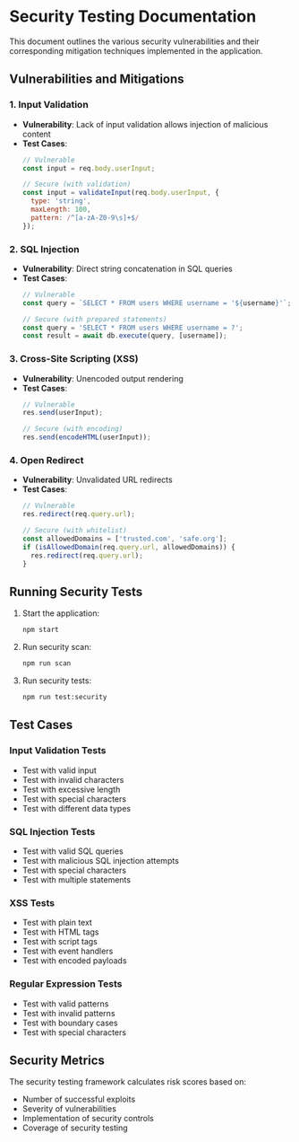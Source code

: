 # Security Testing Documentation

This document outlines the various security vulnerabilities and their corresponding mitigation techniques implemented in the application.

## Vulnerabilities and Mitigations

### 1. Input Validation
- **Vulnerability**: Lack of input validation allows injection of malicious content
- **Test Cases**: 
  ```javascript
  // Vulnerable
  const input = req.body.userInput;
  
  // Secure (with validation)
  const input = validateInput(req.body.userInput, {
    type: 'string',
    maxLength: 100,
    pattern: /^[a-zA-Z0-9\s]+$/
  });
  ```

### 2. SQL Injection
- **Vulnerability**: Direct string concatenation in SQL queries
- **Test Cases**:
  ```javascript
  // Vulnerable
  const query = `SELECT * FROM users WHERE username = '${username}'`;
  
  // Secure (with prepared statements)
  const query = 'SELECT * FROM users WHERE username = ?';
  const result = await db.execute(query, [username]);
  ```

### 3. Cross-Site Scripting (XSS)
- **Vulnerability**: Unencoded output rendering
- **Test Cases**:
  ```javascript
  // Vulnerable
  res.send(userInput);
  
  // Secure (with encoding)
  res.send(encodeHTML(userInput));
  ```

### 4. Open Redirect
- **Vulnerability**: Unvalidated URL redirects
- **Test Cases**:
  ```javascript
  // Vulnerable
  res.redirect(req.query.url);
  
  // Secure (with whitelist)
  const allowedDomains = ['trusted.com', 'safe.org'];
  if (isAllowedDomain(req.query.url, allowedDomains)) {
    res.redirect(req.query.url);
  }
  ```

## Running Security Tests

1. Start the application:
   ```bash
   npm start
   ```

2. Run security scan:
   ```bash
   npm run scan
   ```

3. Run security tests:
   ```bash
   npm run test:security
   ```

## Test Cases

### Input Validation Tests
- Test with valid input
- Test with invalid characters
- Test with excessive length
- Test with special characters
- Test with different data types

### SQL Injection Tests
- Test with valid SQL queries
- Test with malicious SQL injection attempts
- Test with special characters
- Test with multiple statements

### XSS Tests
- Test with plain text
- Test with HTML tags
- Test with script tags
- Test with event handlers
- Test with encoded payloads

### Regular Expression Tests
- Test with valid patterns
- Test with invalid patterns
- Test with boundary cases
- Test with special characters

## Security Metrics

The security testing framework calculates risk scores based on:
- Number of successful exploits
- Severity of vulnerabilities
- Implementation of security controls
- Coverage of security testing
